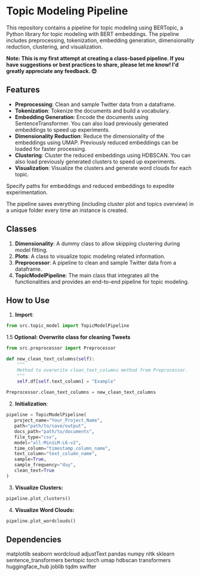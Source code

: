# Topic Modeling Pipeline

This repository contains a pipeline for topic modeling using BERTopic, a Python library for topic modeling with BERT embeddings. The pipeline includes preprocessing, tokenization, embedding generation, dimensionality reduction, clustering, and visualization.


**Note: This is my first attempt at creating a class-based pipeline. If you have suggestions or best practices to share, please let me know! I'd greatly appreciate any feedback. 😊**

## Features

- **Preprocessing**: Clean and sample Twitter data from a dataframe.
- **Tokenization**: Tokenize the documents and build a vocabulary.
- **Embedding Generation**: Encode the documents using SentenceTransformer. You can also load previously generated embeddings to speed up experiments.
- **Dimensionality Reduction**: Reduce the dimensionality of the embeddings using UMAP. Previously reduced embeddings can be loaded for faster processing.
- **Clustering**: Cluster the reduced embeddings using HDBSCAN. You can also load previously generated clusters to speed up experiments.
- **Visualization**: Visualize the clusters and generate word clouds for each topic.



Specify paths for embeddings and reduced embeddings to expedite experimentation. 


The pipeline saves everything (including cluster plot and topics overview) in a unique folder every time an instance is created.



## Classes

1. **Dimensionality**: A dummy class to allow skipping clustering during model fitting.
2. **Plots**: A class to visualize topic modeling related information.
3. **Preprocessor**: A pipeline to clean and sample Twitter data from a dataframe.
4. **TopicModelPipeline**: The main class that integrates all the functionalities and provides an end-to-end pipeline for topic modeling.

## How to Use

1. **Import**:
 ```python
 from src.topic_model import TopicModelPipeline
```

1.5 **Optional: Overwrite class for cleaning Tweets**
```python
from src.preprocessor import Preprocessor

def new_clean_text_columns(self):
    """
    Method to overwrite clean_text_columns method from Preprocessor.
    """
    self.df[self.text_column] = "Example"
    
Preprocessor.clean_text_columns = new_clean_text_columns
```


2. **Initialization**:
```python
pipeline = TopicModelPipeline(
   project_name="Your_Project_Name",
   path="path/to/save/output",
   docs_path="path/to/documents",
   file_type="csv",
   model="all-MiniLM-L6-v2",
   time_column="timestamp_column_name",
   text_column="text_column_name",
   sample=True,
   sample_frequency="day",
   clean_text=True
)
```

3. **Visualize Clusters:**
 ```python
 pipeline.plot_clusters()
```


4. **Visualize Word Clouds:**
 ```python
 pipeline.plot_wordclouds()
```

## Dependencies
matplotlib
seaborn
wordcloud
adjustText
pandas
numpy
nltk
sklearn
sentence_transformers
bertopic
torch
umap
hdbscan
transformers
huggingface_hub
joblib
tqdm
swifter

